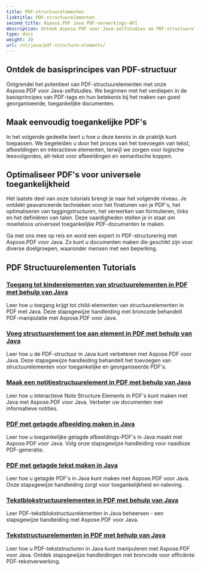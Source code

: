 ```yaml
---
title: PDF-structuurelementen
linktitle: PDF-structuurelementen
second_title: Aspose.PDF Java PDF-verwerkings-API
description: Ontdek Aspose.PDF voor Java-zelfstudies om PDF-structuurelementen onder de knie te krijgen. Maak moeiteloos georganiseerde, toegankelijke PDF's.
type: docs
weight: 20
url: /nl/java/pdf-structure-elements/
---
```


## Ontdek de basisprincipes van PDF-structuur

Ontgrendel het potentieel van PDF-structuurelementen met onze Aspose.PDF voor Java-zelfstudies. We beginnen met het verdiepen in de basisprincipes van PDF-tags en hun betekenis bij het maken van goed georganiseerde, toegankelijke documenten. 

## Maak eenvoudig toegankelijke PDF's

In het volgende gedeelte leert u hoe u deze kennis in de praktijk kunt toepassen. We begeleiden u door het proces van het toevoegen van tekst, afbeeldingen en interactieve elementen, terwijl we zorgen voor logische leesvolgordes, alt-tekst voor afbeeldingen en semantische koppen. 

## Optimaliseer PDF's voor universele toegankelijkheid

Het laatste deel van onze tutorials brengt je naar het volgende niveau. Je ontdekt geavanceerde technieken voor het finetunen van je PDF's, het optimaliseren van taggingstructuren, het verwerken van formulieren, links en het definiëren van talen. Deze vaardigheden stellen je in staat om moeiteloos universeel toegankelijke PDF-documenten te maken.

Ga met ons mee op reis en word een expert in PDF-structurering met Aspose.PDF voor Java. Zo kunt u documenten maken die geschikt zijn voor diverse doelgroepen, waaronder mensen met een beperking.
## PDF Structuurelementen Tutorials
### [Toegang tot kinderelementen van structuurelementen in PDF met behulp van Java](./access-children-elements-of-structure-element-in-pdf-using-java/)
Leer hoe u toegang krijgt tot child-elementen van structuurelementen in PDF met Java. Deze stapsgewijze handleiding met broncode behandelt PDF-manipulatie met Aspose.PDF voor Java.
### [Voeg structuurelement toe aan element in PDF met behulp van Java](./add-structure-element-into-element-in-pdf-using-java/)
Leer hoe u de PDF-structuur in Java kunt verbeteren met Aspose.PDF voor Java. Deze stapsgewijze handleiding behandelt het toevoegen van structuurelementen voor toegankelijke en georganiseerde PDF's.
### [Maak een notitiestructuurelement in PDF met behulp van Java](./create-note-structure-element-in-pdf-using-java/)
Leer hoe u interactieve Note Structure Elements in PDF's kunt maken met Java met Aspose.PDF voor Java. Verbeter uw documenten met informatieve notities.
### [PDF met getagde afbeelding maken in Java](./create-pdf-with-tagged-image-in-java/)
Leer hoe u toegankelijke getagde afbeeldings-PDF's in Java maakt met Aspose.PDF voor Java. Volg onze stapsgewijze handleiding voor naadloze PDF-generatie.
### [PDF met getagde tekst maken in Java](./create-pdf-with-tagged-text-in-java/)
Leer hoe u getagde PDF's in Java kunt maken met Aspose.PDF voor Java. Onze stapsgewijze handleiding zorgt voor toegankelijkheid en naleving.
### [Tekstblokstructuurelementen in PDF met behulp van Java](./text-block-structure-elements-in-pdf-using-java/)
Leer PDF-tekstblokstructuurelementen in Java beheersen - een stapsgewijze handleiding met Aspose.PDF voor Java.
### [Tekststructuurelementen in PDF met behulp van Java](./text-structure-elements-in-pdf-using-java/)
Leer hoe u PDF-tekststructuren in Java kunt manipuleren met Aspose.PDF voor Java. Ontdek stapsgewijze handleidingen met broncode voor efficiënte PDF-tekstverwerking.
